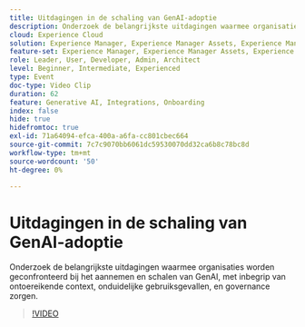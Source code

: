 ```yaml
---
title: Uitdagingen in de schaling van GenAI-adoptie
description: Onderzoek de belangrijkste uitdagingen waarmee organisaties worden geconfronteerd bij het aannemen en schalen van GenAI, met inbegrip van ontoereikende context, onduidelijke gebruiksgevallen, en governance zorgen.
cloud: Experience Cloud
solution: Experience Manager, Experience Manager Assets, Experience Manager Forms, Experience Manager Sites
feature-set: Experience Manager, Experience Manager Assets, Experience Manager Forms, Experience Manager Sites
role: Leader, User, Developer, Admin, Architect
level: Beginner, Intermediate, Experienced
type: Event
doc-type: Video Clip
duration: 62
feature: Generative AI, Integrations, Onboarding
index: false
hide: true
hidefromtoc: true
exl-id: 71a64094-efca-400a-a6fa-cc801cbec664
source-git-commit: 7c7c9070bb6061dc59530070dd32ca6b8c78bc8d
workflow-type: tm+mt
source-wordcount: '50'
ht-degree: 0%

---
```


# Uitdagingen in de schaling van GenAI-adoptie

Onderzoek de belangrijkste uitdagingen waarmee organisaties worden geconfronteerd bij het aannemen en schalen van GenAI, met inbegrip van ontoereikende context, onduidelijke gebruiksgevallen, en governance zorgen.

>[!VIDEO](https://video.tv.adobe.com/v/3459230/?learn=on&enablevpops)

